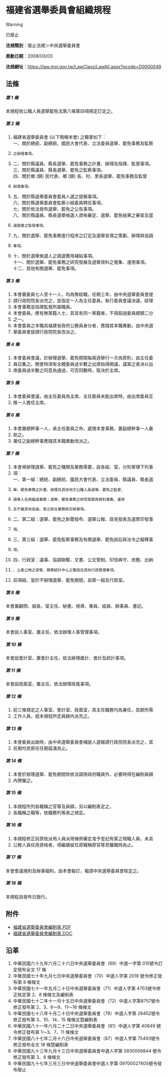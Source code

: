 # 福建省選舉委員會組織規程


> [!WARNING]
> 已廢止


**法規類別**：廢止法規＞中央選舉委員會

**異動日期**：2008/03/03  

**法規網址**：https://law.moj.gov.tw/LawClass/LawAll.aspx?pcode=D0000049



## 法條
##### 第 1 條
本規程依公職人員選舉罷免法第八條第四項規定訂定之。

##### 第 2 條
1. 福建省選舉委員會 (以下簡稱本會) 之職掌如下：  
一、關於總統、副總統、國民大會代表、立法委員選舉、罷免事務及監察
1.     之辦理事項。
1. 二、關於縣議員、縣長選舉、罷免事務之計畫、辦理及指揮、監督事項。  
三、關於縣議員、縣長選舉、罷免之監察事項。  
四、關於鄉 (鎮) 民代表、鄉 (鎮) 長、村、里長選舉、罷免事務及監督
1.     辦理事項。
1. 五、關於縣選舉委員會委員人選之提報事項。  
六、關於縣選舉委員會監察小組委員聘任事項。  
七、關於依法發布選舉、罷免之公告事項。  
八、關於縣議員、縣長選舉候選人資格審定、選舉、罷免結果之審查及當
1.     選證書之製發事項。
1. 九、關於選舉、罷免事務進行程序之訂定及選舉宣導之策劃、辦理與協調
1.     事項。
1. 十、關於選舉候選人之競選費用補貼事項。  
十一、關於選舉、罷免事務之研究發展及選舉資料之蒐集、運用事項。  
十二、其他有關選舉、罷免事項。

##### 第 3 條
1. 本會置委員七人至十一人，均為無給職，任期三年，由中央選舉委員會提
1. 請行政院院長派充之，並指定一人為主任委員，執行委員會議決議，綜理
1. 本會事務並指揮監督所屬職員。
1. 本會委員，應有無黨籍人士，其具有同一黨籍者，不得超過委員總額二分
1. 之一。
1. 本會委員之本職具福建省政府公務員身分者，應隨其本職異動，由中央選
1. 舉委員會提請行政院院長改派之。

##### 第 4 條
1. 本會委員會議，於辦理選舉、罷免期間每兩週舉行一次為原則，由主任委
1. 員召集之。開會時須有全體委員過半數之出席始得開議，議案之表決以出
1. 席委員過半數之同意為通過，可否同數時，取決於主席。

##### 第 5 條
1. 本會委員會議，由主任委員為主席，主任委員未能出席時，由出席委員互
1. 推一人擔任主席。

##### 第 6 條
1. 本會置總幹事一人，承主任委員之命，處理本會事務，置副總幹事一人襄
1. 助之。
1. 兼任之副總幹事應隨其本職異動改派之。

##### 第 7 條
1. 本會視辦理選舉、罷免之種類及業務需要，設各組、室，分別掌理下列事
1. 項：  
一、第一組：總統、副總統、國民大會代表、立法委員、縣議員、縣長選
1.     舉、罷免事務之計畫、辦理及其他地方公職人員選舉、罷免之監督、
1.     選舉人名冊編造業務；選舉、罷免事務之研究發展與資料蒐集、運用
1.     及不屬其他各組、室之綜合業務與交辦事項。
1. 二、第二組：選舉、罷免之新聞發布、選舉公報、政見發表及選票印發事
1.     項。
1. 三、第三組：選舉、罷免監察事務及有關選舉、罷免訴訟與法令之擬釋事
1.     項。
1. 四、行政室：議事、協調聯繫、文書、公文管制、印信典守、庶務、出納
1.     、公產公物之保管，開票統計中心之籌設及其他行政管理事項。
1. 前項組、室於不辦理選舉、罷免期間，設第一組及行政室。

##### 第 8 條
本會置顧問、組長、室主任、秘書、視導、專員、組員、辦事員、書記。

##### 第 9 條
本會設人事室，置主任，依法辦理人事管理事項。

##### 第 10 條
本會設會計室，置會計主任，依法辦理歲計、會計及統計事項。

##### 第 11 條
本會設政風室，置主任，依法辦理政風事項。

##### 第 12 條
1. 前三條規定之人事室、會計室、政風室，其主任職務均為兼任，其餘所需
1. 工作人員，就本規程所定員額內派充之。

##### 第 13 條
1. 本會委員出缺時，由中央選舉委員會補提人選報請行政院院長派充之，其
1. 任期均至原任任期屆滿為止。

##### 第 14 條
1. 本會於辦理選舉、罷免期間除依法調用政府職員外，必要時得在編制員額
1. 內聘僱之。

##### 第 15 條
1. 本規程所列各職稱之官等及員額，另以編制表定之。
1. 各職稱之職等，依職務列等表之規定。

##### 第 16 條
1. 本規程修正前原依派用人員派用條例審定准予登記有案之現職人員，未具
1. 公務人員任用資格者，得繼續留任原職稱原官等至離職時為止。

##### 第 17 條
本會會議規則及辦事細則，由本會擬訂，報請中央選舉委員會核定之。

##### 第 18 條
本規程自發布日施行。
## 附件
* [福建省選舉委員會編制表.PDF](https://law.moj.gov.tw/LawClass/LawGetFile.ashx?FileId=0000232649)
* [福建省選舉委員會編制表.DOC](https://law.moj.gov.tw/LawClass/LawGetFile.ashx?FileId=0000018736)
## 沿革
1. 中華民國六十九年六月二十六日中央選舉委員會（69）中選一字第 015號令訂定發布全文 17 條
1. 中華民國七十年九月七日中央選舉委員會（70）中選人字第 2019 號令修正發布第 8  條條文
1. 中華民國七十一年五月二十日中央選舉委員會（71）中選人字第 4703號令修正核定第 2、8 條條文及編制表
1. 中華民國七十二年十一月十五日中央選舉委員會（72）中選人字第8757號令修正發布第 2、3、6～9、11～16 條條文
1. 中華民國七十八年十月二十日中央選舉委員會（78）中選人字第 26452號令修正發布第 3、10、14、15  條條文暨編制表
1. 中華民國八十一年六月二十二日中央選舉委員會（81）中選人字第 40849  號令修正發布第 1～3、7、11  條條文
1. 中華民國八十七年二月十六日中央選舉委員會（87）中選人字第 75493號令修正發布全文 18 條暨編制表
1. 中華民國九十三年九月十三日中央選舉委員會中選人字第 0930006844 號令修正發布第 3、6 條條文
1. 中華民國九十七年三月三日中央選舉委員會中選人字第 09700027605號令發布廢止
